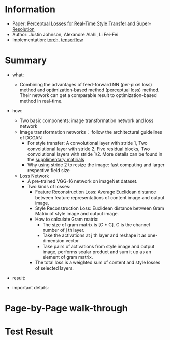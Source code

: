 # Information 
* Paper: [Perceptual Losses for Real-Time Style Transfer and Super-Resolution](https://arxiv.org/pdf/1603.08155v1.pdf)
* Author: Justin Johnson, Alexandre Alahi, Li Fei-Fei
* Implementation: [torch](https://github.com/jcjohnson/fast-neural-style), [tensorflow](https://github.com/lengstrom/fast-style-transfer)

# Summary 
* what:
  * Combining the advantages of feed-forward NN (per-pixel loss) method and optimization-based method (perceptual loss) method. Their network can get a comparable result to optimization-based method in real-time.
* how: 
  * Two basic components: image transformation network and loss network 
  * Image transformation networks： follow the architectural guidelines of DCGAN 
    * For style transfer: A convolutional layer with stride 1, Two convolutional layer with stride 2, 
    Five residual blocks, Two convolutional layers with stride 1/2. More details can be found in the [supplimentary matirials](http://cs.stanford.edu/people/jcjohns/papers/eccv16/JohnsonECCV16Supplementary.pdf)   
    * Why using stride 2 to resize the image:  fast computing and larger respective field size  
  * Loss Network
    * A pre-trained VGG-16 network on imageNet dataset.
    * Two kinds of losses:
      * Feature Reconstruction Loss: Average Euclidean distance between feature representations of content image and output image.
      * Style Reconstruction Loss: Euclidean distance between Gram Matrix of style image and output image. 
      * How to calculate Gram matrix: 
        * The size of gram matrix is [C * C]. C is the channel number of j th layer. 
        * Take the activations at j th layer and reshape it as one-dimension vector
        * Take pairs of activations from style image and output image, performs scalar product and sum it up as an element of gram matrix. 
      * The total loss is a weighted sum of content and style losses of selected layers.

* result: 
* important details: 

# Page-by-Page walk-through 

# Test Result


